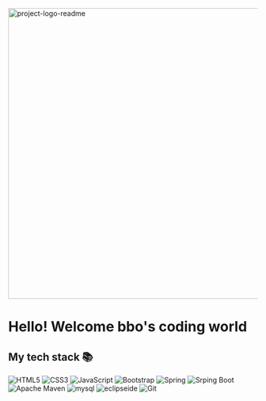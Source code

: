 <div>
  <img align="center" width="587" alt="project-logo-readme" src="https://github.com/bohyun87/bohyun87/assets/130732028/b47b0dcc-7a3a-4f40-ada2-3f908636f9d1">
  <h1>Hello! Welcome bbo's coding world</h1>
</div>

## My tech stack 📚 
![HTML5](https://img.shields.io/badge/-HTML5-F05032?style=for-the-badge&logo=html5&logoColor=ffffff)
![CSS3](https://img.shields.io/badge/-CSS3-007ACC?style=for-the-badge&logo=css3&logoColor=ffffff)
![JavaScript](https://img.shields.io/badge/-JavaScript-%23F7DF1C?style=for-the-badge&logo=javascript&logoColor=000000&labelColor=%23F7DF1C&color=%23FFCE5A)
![Bootstrap](https://img.shields.io/badge/Bootstrap-#7952B3?style=for-the-badge&logo=Bootstrap&logoColor=ffffff)
![Spring](https://img.shields.io/badge/Spring-#6DB33F?style=for-the-badge&logo=Spring&logoColor=ffffff)
![Srping Boot](https://img.shields.io/badge/SpringBoot-#6DB33F?style=for-the-badge&logo=SpringBoot&logoColor=ffffff)
![Apache Maven](https://img.shields.io/badge/ApacheMaven-#C71A36?style=for-the-badge&logo=ApacheMaven&logoColor=ffffff)
![mysql](https://img.shields.io/badge/mysql-#4479A1?style=for-the-badge&logo=mysql&logoColor=ffffff)
![eclipseide](https://img.shields.io/badge/eclipseide-#2C2255?style=for-the-badge&logo=eclipseide&logoColor=ffffff)
![Git](https://img.shields.io/badge/-Git-F05032?style=for-the-badge&logo=git&logoColor=ffffff)



